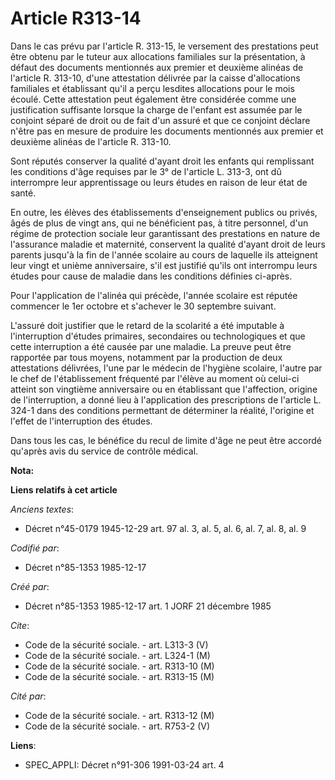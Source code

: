 # Article R313-14

Dans le cas prévu par l'article R. 313-15, le versement des prestations peut être obtenu par le tuteur aux allocations
familiales sur la présentation, à défaut des documents mentionnés aux premier et deuxième alinéas de l'article R. 313-10,
d'une attestation délivrée par la caisse d'allocations familiales et établissant qu'il a perçu lesdites allocations pour le
mois écoulé. Cette attestation peut également être considérée comme une justification suffisante lorsque la charge de
l'enfant est assumée par le conjoint séparé de droit ou de fait d'un assuré et que ce conjoint déclare n'être pas en mesure
de produire les documents mentionnés aux premier et deuxième alinéas de l'article R. 313-10. 

Sont réputés conserver la qualité d'ayant droit les enfants qui remplissant les conditions d'âge requises par le 3° de
l'article L. 313-3, ont dû interrompre leur apprentissage ou leurs études en raison de leur état de santé. 

En outre, les élèves des établissements d'enseignement publics ou privés, âgés de plus de vingt ans, qui ne bénéficient pas,
à titre personnel, d'un régime de protection sociale leur garantissant des prestations en nature de l'assurance maladie et
maternité, conservent la qualité d'ayant droit de leurs parents jusqu'à la fin de l'année scolaire au cours de laquelle ils
atteignent leur vingt et unième anniversaire, s'il est justifié qu'ils ont interrompu leurs études pour cause de maladie dans
les conditions définies ci-après. 

Pour l'application de l'alinéa qui précède, l'année scolaire est réputée commencer le 1er octobre et s'achever le 30
septembre suivant. 

L'assuré doit justifier que le retard de la scolarité a été imputable à l'interruption d'études primaires, secondaires ou
technologiques et que cette interruption a été causée par une maladie. La preuve peut être rapportée par tous moyens,
notamment par la production de deux attestations délivrées, l'une par le médecin de l'hygiène scolaire, l'autre par le chef
de l'établissement fréquenté par l'élève au moment où celui-ci atteint son vingtième anniversaire ou en établissant que
l'affection, origine de l'interruption, a donné lieu à l'application des prescriptions de l'article L. 324-1 dans des
conditions permettant de déterminer la réalité, l'origine et l'effet de l'interruption des études. 

Dans tous les cas, le bénéfice du recul de limite d'âge ne peut être accordé qu'après avis du service de contrôle médical.

**Nota:**



**Liens relatifs à cet article**

_Anciens textes_:

  - Décret n°45-0179 1945-12-29 art. 97 al. 3, al. 5, al. 6, al. 7, al. 8, al. 9

_Codifié par_:

  - Décret n°85-1353 1985-12-17

_Créé par_:

  - Décret n°85-1353 1985-12-17 art. 1 JORF 21 décembre 1985

_Cite_:

  - Code de la sécurité sociale. - art. L313-3 (V)
  - Code de la sécurité sociale. - art. L324-1 (M)
  - Code de la sécurité sociale. - art. R313-10 (M)
  - Code de la sécurité sociale. - art. R313-15 (M)

_Cité par_:

  - Code de la sécurité sociale. - art. R313-12 (M)
  - Code de la sécurité sociale. - art. R753-2 (V)

**Liens**:

  - SPEC_APPLI: Décret n°91-306 1991-03-24 art. 4
